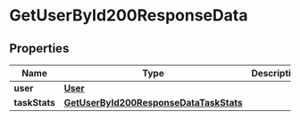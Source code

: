
# GetUserById200ResponseData

## Properties
| Name | Type | Description | Notes |
| ------------ | ------------- | ------------- | ------------- |
| **user** | [**User**](User.md) |  |  [optional] |
| **taskStats** | [**GetUserById200ResponseDataTaskStats**](GetUserById200ResponseDataTaskStats.md) |  |  [optional] |



